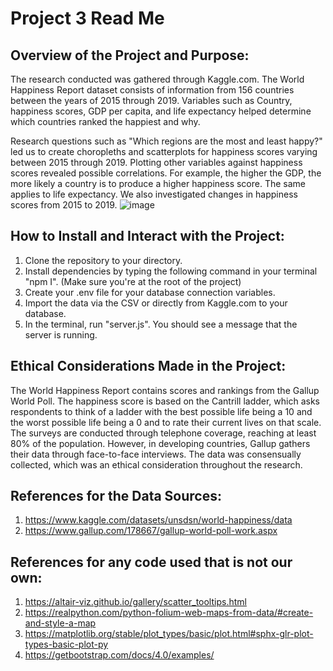# Project 3 Read Me
## Overview of the Project and Purpose: 
The research conducted was gathered through Kaggle.com. The World Happiness Report dataset consists of information from 156 countries between the years of 2015 through 2019. Variables such as Country, happiness scores, GDP per capita, and life expectancy helped determine which countries ranked the happiest and why. 

Research questions such as "Which regions are the most and least happy?" led us to create choropleths and scatterplots for happiness scores varying between 2015 through 2019. Plotting other variables against happiness scores revealed possible correlations. For example, the higher the GDP, the more likely a country is to produce a higher happiness score. The same applies to life expectancy. We also investigated changes in happiness scores from 2015 to 2019. 
![image](https://github.com/JMelendez31/Group_Project_3/assets/145075763/23e951d6-d371-42d0-8bd2-f7b2c4dd38e5)

## How to Install and Interact with the Project:
1. Clone the repository to your directory.
2. Install dependencies by typing the following command in your terminal "npm I". (Make sure you're at the root of the project)
3. Create your .env file for your database connection variables.
4. Import the data via the CSV or directly from Kaggle.com to your database.
5. In the terminal, run "server.js". You should see a message that the server is running.

## Ethical Considerations Made in the Project:
The World Happiness Report contains scores and rankings from the Gallup World Poll. The happiness score is based on the Cantrill ladder, which asks respondents to think of a ladder with the best possible life being a 10 and the worst possible life being a 0 and to rate their current lives on that scale. The surveys are conducted through telephone coverage, reaching at least 80% of the population. However, in developing countries, Gallup gathers their data through face-to-face interviews. The data was consensually collected, which was an ethical consideration throughout the research.

## References for the Data Sources:
1. https://www.kaggle.com/datasets/unsdsn/world-happiness/data
2. https://www.gallup.com/178667/gallup-world-poll-work.aspx

## References for any code used that is not our own:
1. https://altair-viz.github.io/gallery/scatter_tooltips.html
2. https://realpython.com/python-folium-web-maps-from-data/#create-and-style-a-map
3. https://matplotlib.org/stable/plot_types/basic/plot.html#sphx-glr-plot-types-basic-plot-py
4. https://getbootstrap.com/docs/4.0/examples/
